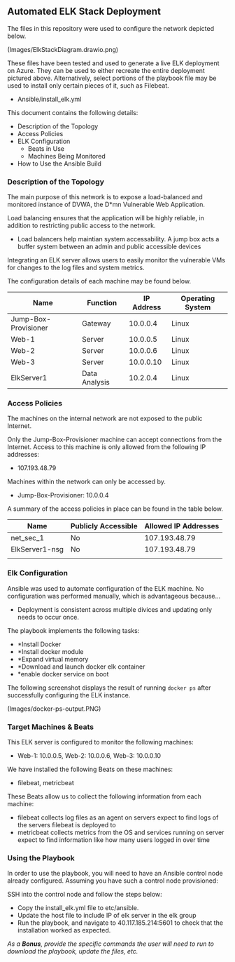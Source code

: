 ## Automated ELK Stack Deployment

The files in this repository were used to configure the network depicted below.

(Images/ElkStackDiagram.drawio.png)

These files have been tested and used to generate a live ELK deployment on Azure. 
They can be used to either recreate the entire deployment pictured above. 
Alternatively, select portions of the playbook file may be used to install only certain pieces of it, such as Filebeat.

  - Ansible/install_elk.yml

This document contains the following details:
- Description of the Topology
- Access Policies
- ELK Configuration
  - Beats in Use
  - Machines Being Monitored
- How to Use the Ansible Build


### Description of the Topology

The main purpose of this network is to expose a load-balanced and monitored instance of DVWA, the D*mn Vulnerable Web Application.

Load balancing ensures that the application will be highly reliable, in addition to restricting public access to the network.
- Load balancers help maintian system accessability. A jump box acts a buffer system between an admin and public accessible devices

Integrating an ELK server allows users to easily monitor the vulnerable VMs for changes to the log files and system metrics.

The configuration details of each machine may be found below.

| Name                 | Function      | IP Address | Operating System |
|----------------------|---------------|------------|------------------|
| Jump-Box-Provisioner | Gateway       | 10.0.0.4   | Linux            |
| Web-1                | Server        | 10.0.0.5   | Linux            |
| Web-2                | Server        | 10.0.0.6   | Linux            |
| Web-3                | Server        | 10.0.0.10  | Linux            |
| ElkServer1           | Data Analysis | 10.2.0.4   | Linux            |

### Access Policies

The machines on the internal network are not exposed to the public Internet. 

Only the Jump-Box-Provisioner machine can accept connections from the Internet. 
Access to this machine is only allowed from the following IP addresses:
- 107.193.48.79

Machines within the network can only be accessed by.
- Jump-Box-Provisioner: 10.0.0.4

A summary of the access policies in place can be found in the table below.

| Name           | Publicly Accessible | Allowed IP Addresses |
|----------------|---------------------|----------------------|
| net_sec_1      | No                  | 107.193.48.79        |
| ElkServer1-nsg | No                  | 107.193.48.79        |
|                |                     |                      |

### Elk Configuration

Ansible was used to automate configuration of the ELK machine. No configuration was performed manually, which is advantageous because...
- Deployment is consistent across multiple divices and updating only needs to occur once.

The playbook implements the following tasks:
- *Install Docker 
- *Install docker module
- *Expand virtual memory
- *Download and launch docker elk container
- *enable docker service on boot

The following screenshot displays the result of running `docker ps` after successfully configuring the ELK instance.

(Images/docker-ps-output.PNG)

### Target Machines & Beats
This ELK server is configured to monitor the following machines:
- Web-1: 10.0.0.5, Web-2: 10.0.0.6, Web-3: 10.0.0.10

We have installed the following Beats on these machines:
- filebeat, metricbeat

These Beats allow us to collect the following information from each machine:

- filebeat collects log files as an agent on servers expect to find logs of the servers filebeat is deployed to
- metricbeat collects metrics from the OS and services running on server expect to find information like how many users logged in over time
 


### Using the Playbook
In order to use the playbook, you will need to have an Ansible control node already configured. 
Assuming you have such a control node provisioned: 

SSH into the control node and follow the steps below:
- Copy the install_elk.yml file to etc/ansible.
- Update the host file to include IP of elk server in the elk group
- Run the playbook, and navigate to 40.117.185.214:5601 to check that the installation worked as expected.

_As a **Bonus**, provide the specific commands the user will need to run to download the playbook, update the files, etc._
